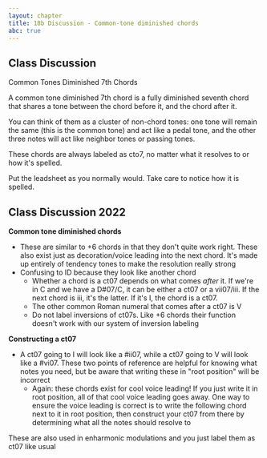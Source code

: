 ```yaml
---
layout: chapter
title: 18b Discussion - Common-tone diminished chords
abc: true
---
```


## Class Discussion


Common Tones Diminished 7th Chords

A common tone diminished 7th chord is a fully diminished seventh chord that shares a tone between the chord before it, and the chord after it.

You can think of them as a cluster of non-chord tones: one tone will remain the same (this is the common tone) and act like a pedal tone, and the other three notes will act like neighbor tones or passing tones.

These chords are always labeled as cto7, no matter what it resolves to or how it's spelled. 

Put the leadsheet as you normally would. Take care to notice how it is spelled.

## Class Discussion 2022

**Common tone diminished chords**
- These are similar to +6 chords in that they don't quite work right. These also exist just as decoration/voice leading into the next chord. It's made up entirely of tendency tones to make the resolution really strong
- Confusing to ID because they look like another chord
  - Whether a chord is a ct07 depends on what comes *after* it. If we're in C and we have a D#07/C, it can be either a ct07 or a vii07/iii. If the next chord is iii, it's the latter. If it's I, the chord is a ct07.
  - The other common Roman numeral that comes after a ct07 is V
  - Do not label inversions of ct07s. Like +6 chords their function doesn't work with our system of inversion labeling

**Constructing a ct07**
- A ct07 going to I will look like a #ii07, while a ct07 going to V will look like a #vi07. These two points of reference are helpful for knowing what notes you need, but be aware that writing these in "root position" will be incorrect
  - Again: these chords exist for cool voice leading! If you just write it in root position, all of that cool voice leading goes away. One way to ensure the voice leading is correct is to write the following chord next to it in root position, then construct your ct07 from there by determining what all the notes should resolve to

These are also used in enharmonic modulations and you just label them as ct07 like usual
